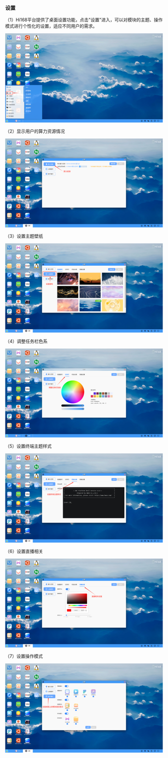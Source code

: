 ### 设置
（1）Hi168平台提供了桌面设置功能，点击"设置"进入，可以对模块的主题、操作模式进行个性化的设置，适应不同用户的需求。

![alt text](./desktopcentor10.png)

（2）显示用户的算力资源情况

![alt text](./desktopcentor11.png)

（3）设置主题壁纸

![alt text](./desktopcentor12.png)

（4）调整任务栏色系

![alt text](./desktopcentor13.png)

（5）设置终端主题样式

![alt text](./desktopcentor14.png)

（6）设置直播相关

![alt text](./desktopcentor15.png)

（7）设置操作模式

![alt text](./desktopcentor16.png)